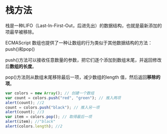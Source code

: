 # 栈方法

栈是一种LIFO（Last-In-First-Out，后进先出）的数据结构，也就是最新添加的项最早被移除。

ECMAScript 数组也提供了一种让数组的行为类似于其他数据结构的方法：push()和pop()

push()方法可以接收任意数量的参数，把它们逐个添加到数组末尾，并返回修改后**数组的长度**。

pop()方法则从数组末尾移除最后一项，减少数组的length 值，然后返回**移除的项**。

```javascript
var colors = new Array(); // 创建一个数组
var count = colors.push("red", "green"); // 推入两项
alert(count); //2
count = colors.push("black"); // 推入另一项
alert(count); //3
var item = colors.pop(); // 取得最后一项
alert(item); //"black"
alert(colors.length); //2
```
